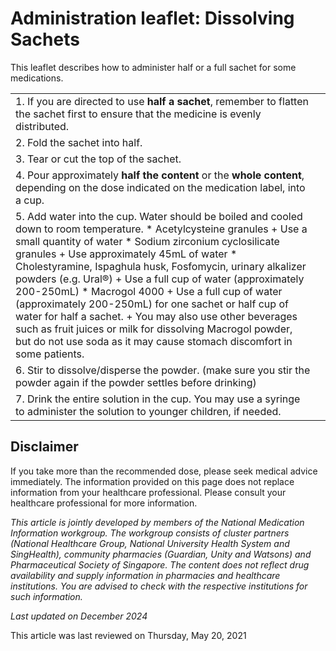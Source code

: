 # Administration leaflet: Dissolving Sachets

This leaflet describes how to administer half or a full sachet for some medications.

|  |  |
| --- | --- |
| 1. If you are directed to use **half a sachet**, remember to flatten the sachet first to ensure that the medicine is evenly distributed. |  |
| 2. Fold the sachet into half. |  |
| 3. Tear or cut the top of the sachet. |  |
| 4. Pour approximately **half the content** or the **whole content**, depending on the dose indicated on the medication label, into a cup. |  |
| 5. Add water into the cup.  Water should be boiled and cooled down to room temperature.   * Acetylcysteine granules   + Use a small quantity of water * Sodium zirconium cyclosilicate granules   + Use approximately 45mL of water * Cholestyramine, Ispaghula husk, Fosfomycin, urinary alkalizer powders (e.g. Ural®)   + Use a full cup of water (approximately 200-250mL) * Macrogol 4000   + Use a full cup of water (approximately 200-250mL) for one sachet or half cup of water for half a sachet.   + You may also use other beverages such as fruit juices or milk for dissolving Macrogol powder, but do not use soda as it may cause stomach discomfort in some patients. |  |
| 6. Stir to dissolve/disperse the powder.  (make sure you stir the powder again if the powder settles before drinking) |  |
| 7. Drink the entire solution in the cup.  You may use a syringe to administer the solution to younger children, if needed. |  |

Disclaimer
----------

If you take more than the recommended dose, please seek medical advice immediately. The information provided on this page does not replace information from your healthcare professional. Please consult your healthcare professional for more information.

*This article is jointly developed by members of the National Medication Information workgroup. The workgroup consists of cluster partners (National Healthcare Group, National University Health System and SingHealth), community pharmacies (Guardian, Unity and Watsons) and Pharmaceutical Society of Singapore. The content does not reflect drug availability and supply information in pharmacies and healthcare institutions. You are advised to check with the respective institutions for such information.*

*Last updated on December 2024*

This article was last reviewed on
Thursday, May 20, 2021